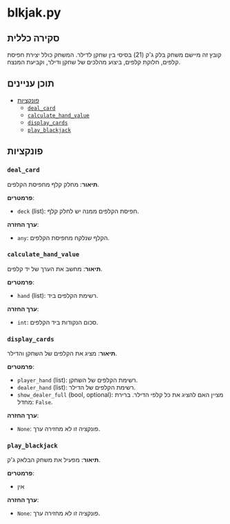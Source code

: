 # blkjak.py

## סקירה כללית

קובץ זה מיישם משחק בלק ג'ק (21) בסיסי בין שחקן לדילר. המשחק כולל יצירת חפיסת קלפים, חלוקת קלפים, ביצוע מהלכים של שחקן ודילר, וקביעת המנצח.

## תוכן עניינים

- [פונקציות](#functions)
  - [`deal_card`](#deal_card)
  - [`calculate_hand_value`](#calculate_hand_value)
  - [`display_cards`](#display_cards)
  - [`play_blackjack`](#play_blackjack)

## פונקציות

### `deal_card`

**תיאור**: מחלק קלף מחפיסת הקלפים.

**פרמטרים**:
- `deck` (list): חפיסת הקלפים ממנה יש לחלק קלף.

**ערך החזרה**:
- `any`: הקלף שנלקח מחפיסת הקלפים.

### `calculate_hand_value`

**תיאור**: מחשב את הערך של יד קלפים.

**פרמטרים**:
- `hand` (list): רשימת הקלפים ביד.

**ערך החזרה**:
- `int`: סכום הנקודות ביד הקלפים.

### `display_cards`

**תיאור**: מציג את הקלפים של השחקן והדילר.

**פרמטרים**:
- `player_hand` (list): רשימת הקלפים של השחקן.
- `dealer_hand` (list): רשימת הקלפים של הדילר.
- `show_dealer_full` (bool, optional): מציין האם להציג את כל קלפי הדילר. ברירת מחדל: `False`.

**ערך החזרה**:
- `None`: פונקציה זו לא מחזירה ערך.

### `play_blackjack`

**תיאור**: מפעיל את משחק הבלאק ג'ק.

**פרמטרים**:
- אין

**ערך החזרה**:
- `None`: פונקציה זו לא מחזירה ערך.

```